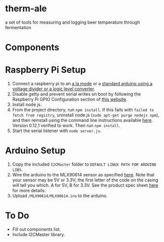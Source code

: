 # therm-ale
a set of tools for measuring and logging beer temperature through fermentation

Components
==========

Raspberry Pi Setup
==================
1. Connect a raspberry pi to an [a la mode](http://wyolum.com/projects/alamode/) or a [standard arduino using a voltage divider or a logic level converter](http://blog.oscarliang.net/raspberry-pi-and-arduino-connected-serial-gpio/).
2. Disable getty and prevent serial writes on boot by following the Raspberry Pi GPIO Configuration section of [this website](http://blog.oscarliang.net/raspberry-pi-and-arduino-connected-serial-gpio/).
3. Install node.js.
4. From the project directory, run `npm install`. If this fails with `failed to fetch from registry`, uninstall node.js (`sudo apt-get purge nodejs npm`), and then reinstall using the command line instructions available [here](http://node-arm.herokuapp.com/). Version 0.12.1 verified to work. Then run `npm install`.
5. Start the serial listener with `node server.js`.

Arduino Setup
=============
1. Copy the included `I2CMaster` folder to `DEFAULT LINUX PATH FOR ARDUINO LIBS`.
2. Wire the arduino to the MLX90614 sensor as specified [here](http://bildr.org/2011/02/mlx90614-arduino/). Note that your sensor may be 5V or 3.3V; the first letter of the code on the casing will tell you which. A for 5V, B for 3.3V. See the product spec sheet [here](https://www.sparkfun.com/datasheets/Sensors/Temperature/SEN-09570-datasheet-3901090614M005.pdf) for more details.
3. Upload `/MLX90614/MLX90614.ino` to the arduino.

To Do
=====
* Fill out components list.
* Include I2CMaster library.
